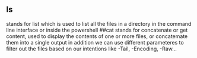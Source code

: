 ## ls 
stands for list which is used to list all the files in a directory in the command line interface or inside the powershell
##cat
 stands for concatenate or get content, used to display the contents of one or more files, or concatemate them into a single output in addition we can use different parameteres to filter out the files based on our intentions like -Tail, -Encoding, -Raw...
